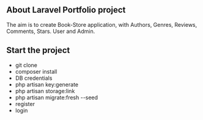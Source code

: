 
## About Laravel Portfolio project

The aim is to create Book-Store application, with Authors, Genres, Reviews, Comments, Stars. User and Admin.


## Start the project

- git clone
- composer install 
- DB credentials
- php artisan key:generate
- php artisan storage:link
- php artisan migrate:fresh --seed
- register
- login
